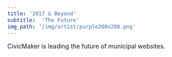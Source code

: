 ```yaml
---
title: '2017 & Beyond'
subtitle:  'The Future'
img_path: '/img/artist/purple200x200.png'
---
```


CivicMaker is leading the future of municipal websites.
